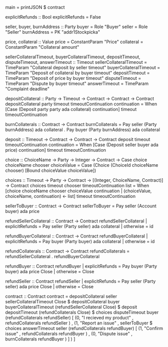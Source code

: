 main = printJSON $ contract

explicitRefunds :: Bool
explicitRefunds = False

seller, buyer, burnAddress :: Party
buyer = Role "Buyer"
seller = Role "Seller"
burnAddress = PK "addr1Stockpicka"

price, collateral :: Value
price = ConstantParam "Price"
collateral = ConstantParam "Collateral amount"

sellerCollateralTimeout, buyerCollateralTimeout, depositTimeout, disputeTimeout, answerTimeout :: Timeout
sellerCollateralTimeout = TimeParam "Collateral deposit by seller timeout"
buyerCollateralTimeout = TimeParam "Deposit of collateral by buyer timeout"
depositTimeout = TimeParam "Deposit of price by buyer timeout"
disputeTimeout = TimeParam "Dispute by buyer timeout"
answerTimeout = TimeParam "Complaint deadline"

depositCollateral :: Party -> Timeout -> Contract -> Contract -> Contract
depositCollateral party timeout timeoutContinuation continuation =
    When [Case (Deposit party party ada collateral) continuation]
         timeout
         timeoutContinuation

burnCollaterals :: Contract -> Contract
burnCollaterals =
    Pay seller (Party burnAddress) ada collateral
    . Pay buyer (Party burnAddress) ada collateral

deposit :: Timeout -> Contract -> Contract -> Contract
deposit timeout timeoutContinuation continuation =
    When [Case (Deposit seller buyer ada price) continuation]
         timeout
         timeoutContinuation

choice :: ChoiceName -> Party -> Integer -> Contract -> Case
choice choiceName chooser choiceValue = Case (Choice (ChoiceId choiceName chooser)
                                                     [Bound choiceValue choiceValue])

choices :: Timeout -> Party -> Contract -> [(Integer, ChoiceName, Contract)] -> Contract
choices timeout chooser timeoutContinuation list =
    When [choice choiceName chooser choiceValue continuation
          | (choiceValue, choiceName, continuation) <- list]
         timeout
         timeoutContinuation

sellerToBuyer :: Contract -> Contract
sellerToBuyer = Pay seller (Account buyer) ada price

refundSellerCollateral :: Contract -> Contract
refundSellerCollateral
  | explicitRefunds = Pay seller (Party seller) ada collateral
  | otherwise = id

refundBuyerCollateral :: Contract -> Contract
refundBuyerCollateral
  | explicitRefunds = Pay buyer (Party buyer) ada collateral
  | otherwise = id

refundCollaterals :: Contract -> Contract
refundCollaterals = refundSellerCollateral . refundBuyerCollateral

refundBuyer :: Contract
refundBuyer
 | explicitRefunds = Pay buyer (Party buyer) ada price Close
 | otherwise = Close

refundSeller :: Contract
refundSeller
 | explicitRefunds = Pay seller (Party seller) ada price Close
 | otherwise = Close

contract :: Contract
contract = depositCollateral seller sellerCollateralTimeout Close $
           depositCollateral buyer buyerCollateralTimeout (refundSellerCollateral Close) $
           deposit depositTimeout (refundCollaterals Close) $
           choices disputeTimeout buyer (refundCollaterals refundSeller)
              [ (0, "I recieved my product"
                , refundCollaterals refundSeller
                )
              , (1, "Report an issue"
                , sellerToBuyer $
                  choices answerTimeout seller (refundCollaterals refundBuyer)
                     [ (1, "Confirm issue"
                       , refundCollaterals refundBuyer
                       )
                     , (0, "Dispute issue"
                       , burnCollaterals refundBuyer
                       )
                     ]
                )
              ]
